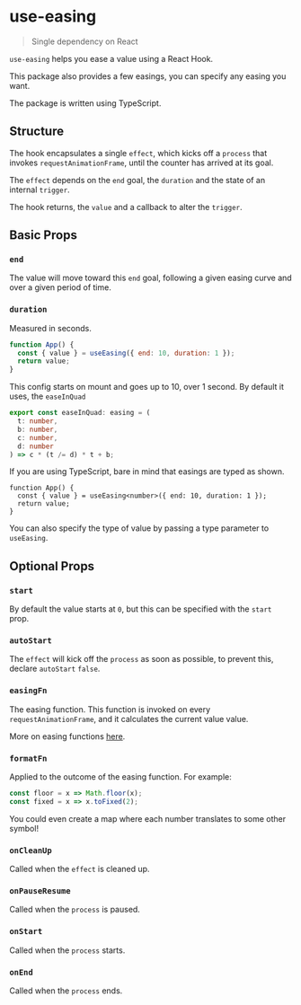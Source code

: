 # use-easing

> Single dependency on React

`use-easing` helps you ease a value using a React Hook.

This package also provides a few easings, you can specify any easing you want.

The package is written using TypeScript.

## Structure

The hook encapsulates a single `effect`, which kicks off a `process` that invokes `requestAnimationFrame`,
until the counter has arrived at its goal.

The `effect` depends on the `end` goal, the `duration` and the state of an internal `trigger`.

The hook returns, the `value` and a callback to alter the `trigger`.

## Basic Props

### `end`

The value will move toward this `end` goal, following a given easing curve and over a given period of time.

### `duration`

Measured in seconds.

```jsx
function App() {
  const { value } = useEasing({ end: 10, duration: 1 });
  return value;
}
```

This config starts on mount and goes up to 10, over 1 second. By default it uses, the `easeInQuad`

```ts
export const easeInQuad: easing = (
  t: number,
  b: number,
  c: number,
  d: number
) => c * (t /= d) * t + b;
```

If you are using TypeScript, bare in mind that easings are typed as shown.

```tsx
function App() {
  const { value } = useEasing<number>({ end: 10, duration: 1 });
  return value;
}
```

You can also specify the type of value by passing a type parameter to `useEasing`.

## Optional Props

### `start`

By default the value starts at `0`, but this can be specified with the `start` prop.

### `autoStart`

The `effect` will kick off the `process` as soon as possible, to prevent this, declare `autoStart` `false`.

### `easingFn`

The easing function. This function is invoked on every `requestAnimationFrame`, and it calculates the current value value.

More on easing functions [here](http://robertpenner.com/easing/).

### `formatFn`

Applied to the outcome of the easing function. For example:

```js
const floor = x => Math.floor(x);
const fixed = x => x.toFixed(2);
```

You could even create a map where each number translates to some other symbol!

### `onCleanUp`

Called when the `effect` is cleaned up.

### `onPauseResume`

Called when the `process` is paused.

### `onStart`

Called when the `process` starts.

### `onEnd`

Called when the `process` ends.

